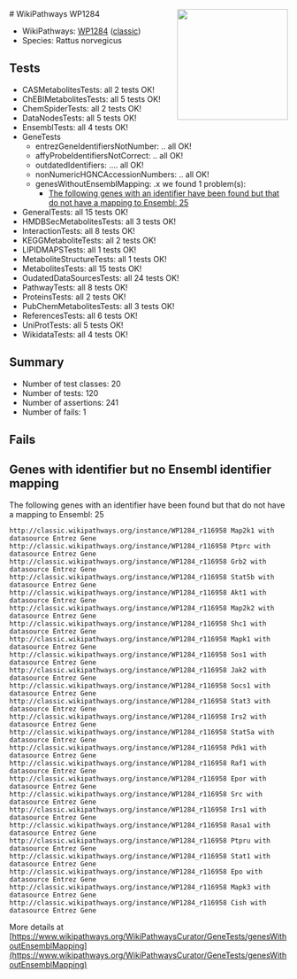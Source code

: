 <img style="float: right; width: 200px" src="https://upload.wikimedia.org/wikipedia/commons/thumb/8/83/Wplogo_with_text_500.png/640px-Wplogo_with_text_500.png" />
# WikiPathways WP1284

* WikiPathways: [WP1284](https://wikipathways.org/pathways/WP1284) ([classic](https://classic.wikipathways.org/instance/WP1284))
* Species: Rattus norvegicus
## Tests
* CASMetabolitesTests: all 2 tests OK!
* ChEBIMetabolitesTests: all 5 tests OK!
* ChemSpiderTests: all 2 tests OK!
* DataNodesTests: all 5 tests OK!
* EnsemblTests: all 4 tests OK!
* GeneTests
    * entrezGeneIdentifiersNotNumber: .. all OK!
    * affyProbeIdentifiersNotCorrect: .. all OK!
    * outdatedIdentifiers: .... all OK!
    * nonNumericHGNCAccessionNumbers: .. all OK!
    * genesWithoutEnsemblMapping: .x we found 1 problem(s):
        * [The following genes with an identifier have been found but that do not have a mapping to Ensembl: 25](#c4e54331)
* GeneralTests: all 15 tests OK!
* HMDBSecMetabolitesTests: all 3 tests OK!
* InteractionTests: all 8 tests OK!
* KEGGMetaboliteTests: all 2 tests OK!
* LIPIDMAPSTests: all 1 tests OK!
* MetaboliteStructureTests: all 1 tests OK!
* MetabolitesTests: all 15 tests OK!
* OudatedDataSourcesTests: all 24 tests OK!
* PathwayTests: all 8 tests OK!
* ProteinsTests: all 2 tests OK!
* PubChemMetabolitesTests: all 3 tests OK!
* ReferencesTests: all 6 tests OK!
* UniProtTests: all 5 tests OK!
* WikidataTests: all 4 tests OK!


## Summary

* Number of test classes: 20
* Number of tests: 120
* Number of assertions: 241
* Number of fails: 1

## Fails

<a name="c4e54331" />

## Genes with identifier but no Ensembl identifier mapping

The following genes with an identifier have been found but that do not have a mapping to Ensembl: 25
```
http://classic.wikipathways.org/instance/WP1284_r116958 Map2k1 with datasource Entrez Gene
http://classic.wikipathways.org/instance/WP1284_r116958 Ptprc with datasource Entrez Gene
http://classic.wikipathways.org/instance/WP1284_r116958 Grb2 with datasource Entrez Gene
http://classic.wikipathways.org/instance/WP1284_r116958 Stat5b with datasource Entrez Gene
http://classic.wikipathways.org/instance/WP1284_r116958 Akt1 with datasource Entrez Gene
http://classic.wikipathways.org/instance/WP1284_r116958 Map2k2 with datasource Entrez Gene
http://classic.wikipathways.org/instance/WP1284_r116958 Shc1 with datasource Entrez Gene
http://classic.wikipathways.org/instance/WP1284_r116958 Mapk1 with datasource Entrez Gene
http://classic.wikipathways.org/instance/WP1284_r116958 Sos1 with datasource Entrez Gene
http://classic.wikipathways.org/instance/WP1284_r116958 Jak2 with datasource Entrez Gene
http://classic.wikipathways.org/instance/WP1284_r116958 Socs1 with datasource Entrez Gene
http://classic.wikipathways.org/instance/WP1284_r116958 Stat3 with datasource Entrez Gene
http://classic.wikipathways.org/instance/WP1284_r116958 Irs2 with datasource Entrez Gene
http://classic.wikipathways.org/instance/WP1284_r116958 Stat5a with datasource Entrez Gene
http://classic.wikipathways.org/instance/WP1284_r116958 Pdk1 with datasource Entrez Gene
http://classic.wikipathways.org/instance/WP1284_r116958 Raf1 with datasource Entrez Gene
http://classic.wikipathways.org/instance/WP1284_r116958 Epor with datasource Entrez Gene
http://classic.wikipathways.org/instance/WP1284_r116958 Src with datasource Entrez Gene
http://classic.wikipathways.org/instance/WP1284_r116958 Irs1 with datasource Entrez Gene
http://classic.wikipathways.org/instance/WP1284_r116958 Rasa1 with datasource Entrez Gene
http://classic.wikipathways.org/instance/WP1284_r116958 Ptpru with datasource Entrez Gene
http://classic.wikipathways.org/instance/WP1284_r116958 Stat1 with datasource Entrez Gene
http://classic.wikipathways.org/instance/WP1284_r116958 Epo with datasource Entrez Gene
http://classic.wikipathways.org/instance/WP1284_r116958 Mapk3 with datasource Entrez Gene
http://classic.wikipathways.org/instance/WP1284_r116958 Cish with datasource Entrez Gene
```

More details at [https://www.wikipathways.org/WikiPathwaysCurator/GeneTests/genesWithoutEnsemblMapping](https://www.wikipathways.org/WikiPathwaysCurator/GeneTests/genesWithoutEnsemblMapping)

